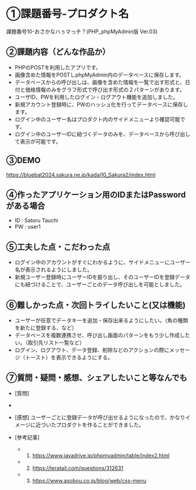 # ①課題番号-プロダクト名

課題番号10-おさかなハぅマっチ？(PHP_phpMyAdmin版 Ver.03)

## ②課題内容（どんな作品か）

- PHPのPOSTを利用したアプリです。
- 画像含めた情報をPOSTしphpMyAdmin内のデータベースに保存します。
- データベースからの呼び出しは、画像を含めた情報を一覧で出す形式と、日付と価格情報のみをグラフ形式で呼び出す形式の２パターンがあります。
- ユーザID、PWを利用したログイン・ログアウト機能を追加しました。
- 新規アカウント登録時に、PWのハッシュ化を行ってデータベースに保存します。
- ログイン中のユーザー名はプロダクト内のサイドメニューより確認可能です。
- ログイン中のユーザーIDに紐づくデータのみを、データベースから呼び出して表示が可能です。


## ③DEMO

https://bluebat2024.sakura.ne.jp/kadai10_Sakura2/index.html

## ④作ったアプリケーション用のIDまたはPasswordがある場合

- ID : Satoru Tauchi
- PW : user1

## ⑤工夫した点・こだわった点

- ログイン中のアカウントがすぐにわかるように、サイドメニューにユーザー名が表示されるようにしました。
- 新規ユーザー登録時にユーザーIDを振り出し、そのユーザーIDを登録データにも紐づけることで、ユーザーごとのデータ呼び出しを可能としました。


## ⑥難しかった点・次回トライしたいこと(又は機能)
- ユーザーが任意でデータキーを追加・保存出来るようにしたい。（魚の種類を新たに登録する、など）
- データベースを複数連携させ、呼び出し画面のパターンをもう少し作成したい。（取引先リスト一覧など）
- ログイン、ログアウト、データ登録、削除などのアクションの際にメッセージ（トースト）を表示できるようにする。

## ⑦質問・疑問・感想、シェアしたいこと等なんでも

- [質問]
- 

- [感想]
ユーザーごとに登録データが呼び出せるようになったので、かなりイメージに近づいたプロダクトを作ることができました。

- [参考記事]
  - 1. https://www.javadrive.jp/phpmyadmin/table/index2.html
  - 2. https://teratail.com/questions/312631
  - 3. https://www.asobou.co.jp/blog/web/css-menu
  
